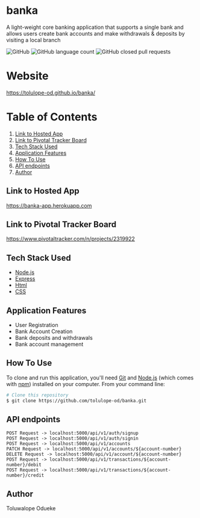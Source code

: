 # banka
A light-weight core banking application that supports a single bank and allows users create bank accounts and make withdrawals &amp; deposits by visiting a local branch

![GitHub](https://img.shields.io/github/license/tolulope-od/banka.svg?style=plastic) ![GitHub language count](https://img.shields.io/github/languages/count/tolulope-od/banka.svg) ![GitHub closed pull requests](https://img.shields.io/github/issues-pr-closed/tolulope-od/banka.svg)

# Website

https://tolulope-od.github.io/banka/

# Table of Contents

1. <a href="#hosted-app">Link to Hosted App</a>
2. <a href="#pivotal-tracker">Link to Pivotal Tracker Board</a>
3. <a href="#tech-stack-used">Tech Stack Used</a>
4. <a href="#application-features">Application Features</a>
5. <a href="#how-to-use">How To Use</a>
6. <a href="#api-endpoints">API endpoints</a>
7. <a href="#author">Author</a>

## Link to Hosted App

https://banka-app.herokuapp.com


## Link to Pivotal Tracker Board

https://www.pivotaltracker.com/n/projects/2319922


## Tech Stack Used

- [Node.js](https://nodejs.org/)
- [Express](https://expressjs.com/)
- [Html]()
- [CSS]()


## Application Features

- User Registration
- Bank Account Creation
- Bank deposits and withdrawals
- Bank account management


## How To Use

To clone and run this application, you'll need [Git](https://git-scm.com) and [Node.js](https://nodejs.org/en/download/) (which comes with [npm](http://npmjs.com)) installed on your computer. From your command line:

```bash
# Clone this repository
$ git clone https://github.com/tolulope-od/banka.git
```

## API endpoints
```
POST Request -> localhost:5000/api/v1/auth/signup
POST Request -> localhost:5000/api/v1/auth/signin
POST Request -> localhost:5000/api/v1/accounts
PATCH Request -> localhost:5000/api/v1/accounts/${account-number}
DELETE Request -> localhost:5000/api/v1/account/${account-number}
POST Request -> localhost:5000/api/v1/transactions/${account-number}/debit
POST Request -> localhost:5000/api/v1/transactions/${account-number}/credit
```

## Author

Toluwalope Odueke
